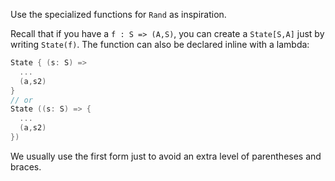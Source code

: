 Use the specialized functions for `Rand` as inspiration.

Recall that if you have a `f : S => (A,S)`, you can create a `State[S,A]` 
just by writing `State(f)`. The function can also be declared inline with a lambda:

```Scala
State { (s: S) => 
  ... 
  (a,s2) 
}
// or
State ((s: S) => { 
  ... 
  (a,s2) 
})
```

We usually use the first form just to avoid an extra level of parentheses and braces.
